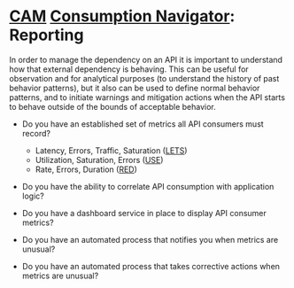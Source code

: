 # [CAM](../../) [Consumption Navigator](../): Reporting

In order to manage the dependency on an API it is important to understand how that external dependency is behaving. This can be useful for observation and for analytical purposes (to understand the history of past behavior patterns), but it also can be used to define normal behavior patterns, and to initiate warnings and mitigation actions when the API starts to behave outside of the bounds of acceptable behavior.

* Do you have an established set of metrics all API consumers must record?
  - Latency, Errors, Traffic, Saturation ([LETS](https://www.amazon.com/Site-Reliability-Engineering-Production-Systems/dp/149192912X/))
  - Utilization, Saturation, Errors ([USE](http://www.brendangregg.com/usemethod.html))
  - Rate, Errors, Duration ([RED](https://www.weave.works/blog/the-red-method-key-metrics-for-microservices-architecture/))

* Do you have the ability to correlate API consumption with application logic?
  
* Do you have a dashboard service in place to display API consumer metrics?
  
* Do you have an automated process that notifies you when metrics are unusual?
  
* Do you have an automated process that takes corrective actions when metrics are unusual?


